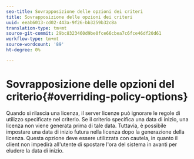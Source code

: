```yaml
---
seo-title: Sovrapposizione delle opzioni dei criteri
title: Sovrapposizione delle opzioni dei criteri
uuid: eeab6013-cd02-443a-9f26-bb3259b32c8a
translation-type: tm+mt
source-git-commit: 29bc8323460d9be0fce66cbea7c6fce46df20d61
workflow-type: tm+mt
source-wordcount: '89'
ht-degree: 0%

---
```



# Sovrapposizione delle opzioni del criterio{#overriding-policy-options}

Quando si rilascia una licenza, il server licenze può ignorare le regole di utilizzo specificate nel criterio. Se il criterio specifica una data di inizio, una licenza non viene generata prima di tale data. Tuttavia, è possibile impostare una data di inizio futura nella licenza dopo la generazione della licenza. Questa opzione deve essere utilizzata con cautela, in quanto il client non impedirà all&#39;utente di spostare l&#39;ora del sistema in avanti per eludere la data di inizio.
